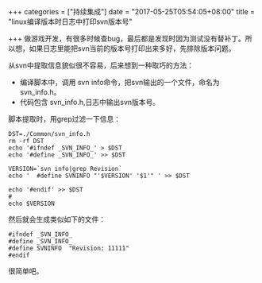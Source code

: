 +++
categories = ["持续集成"]
date = "2017-05-25T05:54:05+08:00"
title = "linux编译版本时日志中打印svn版本号"

+++
做游戏开发，有很多时候查bug，最后都是发现时因为测试没有替补丁。所以想，如果日志里能把svn当前的版本号打印出来多好，先排除版本问题。
<!--more-->

从svn中提取信息貌似很不容易，后来想到一种取巧的方法：

- 编译脚本中，调用 svn info命令，把svn输出的一个文件，命名为 svn_info.h。
- 代码包含 svn_info.h,日志中输出svn版本号。

脚本提取时，用grep过滤一下信息：

	DST=./Common/svn_info.h
	rm -rf DST
	echo '#ifndef _SVN_INFO_' > $DST
	echo '#define _SVN_INFO_' >> $DST

	VERSION=`svn info|grep Revision`
	echo '  #define SVNINFO "'$VERSION' '$1'" ' >> $DST

	echo '#endif' >> $DST
	#  
	echo $VERSION
	
然后就会生成类似如下的文件：

	#ifndef _SVN_INFO_
	#define _SVN_INFO_
	#define SVNINFO  "Revision: 11111"
	#endif
	
很简单吧。